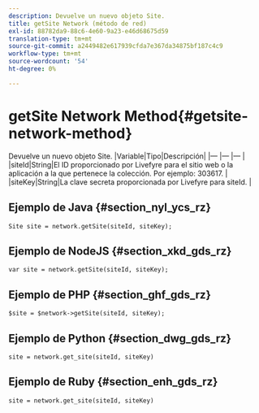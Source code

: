 ```yaml
---
description: Devuelve un nuevo objeto Site.
title: getSite Network (método de red)
exl-id: 88782da9-88c6-4e60-9a23-e46d68675d59
translation-type: tm+mt
source-git-commit: a2449482e617939cfda7e367da34875bf187c4c9
workflow-type: tm+mt
source-wordcount: '54'
ht-degree: 0%

---
```


# getSite Network Method{#getsite-network-method}

Devuelve un nuevo objeto Site.
|Variable|Tipo|Descripción|
|— |— |— |
|siteId|String|El ID proporcionado por Livefyre para el sitio web o la aplicación a la que pertenece la colección. Por ejemplo: 303617.  |
|siteKey|String|La clave secreta proporcionada por Livefyre para siteId.  |

## Ejemplo de Java {#section_nyl_ycs_rz}

```
Site site = network.getSite(siteId, siteKey); 
```

## Ejemplo de NodeJS {#section_xkd_gds_rz}

```
var site = network.getSite(siteId, siteKey); 
```

## Ejemplo de PHP {#section_ghf_gds_rz}

```
$site = $network->getSite(siteId, siteKey);
```

## Ejemplo de Python {#section_dwg_gds_rz}

```
site = network.get_site(siteId, siteKey) 
```

## Ejemplo de Ruby {#section_enh_gds_rz}

```
site = network.get_site(siteId, siteKey) 
```
